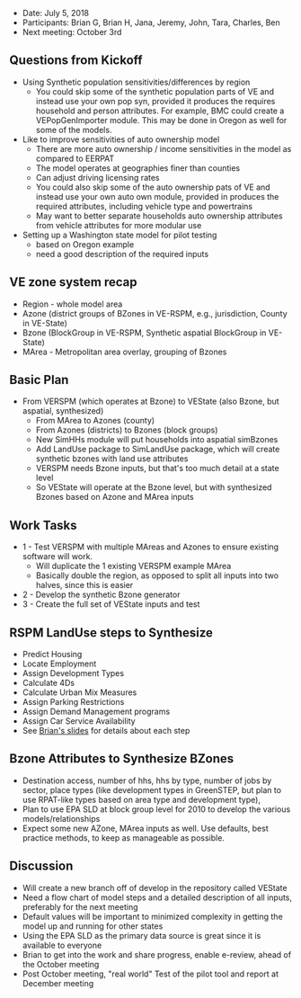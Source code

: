   - Date: July 5, 2018
  - Participants: Brian G, Brian H, Jana, Jeremy, John, Tara, Charles, Ben
  - Next meeting: October 3rd

## Questions from Kickoff
  - Using Synthetic population sensitivities/differences by region
    - You could skip some of the synthetic population parts of VE and instead use your own pop syn, provided it produces the requires household and person attributes.  For example, BMC could create a VEPopGenImporter module.  This may be done in Oregon as well for some of the models.
  - Like to improve sensitivities of auto ownership model
    - There are more auto ownership / income sensitivities in the model as compared to EERPAT
    - The model operates at geographies finer than counties
    - Can adjust driving licensing rates
    - You could also skip some of the auto ownership pats of VE and instead use your own auto own module, provided in produces the required attributes, including vehicle type and powertrains
    - May want to better separate households auto ownership attributes from vehicle attributes for more modular use
 - Setting up a Washington state model for pilot testing
    - based on Oregon example
    - need a good description of the required inputs

## VE zone system recap
  - Region - whole model area
  - Azone (district groups of BZones in VE-RSPM, e.g., jurisdiction, County in VE-State)
  - Bzone (BlockGroup in VE-RSPM, Synthetic aspatial BlockGroup in VE-State)
  - MArea - Metropolitan area overlay, grouping of Bzones 

## Basic Plan
  - From VERSPM (which operates at Bzone) to VEState (also Bzone, but aspatial, synthesized)
    - From MArea to Azones (county)
    - From Azones (districts) to Bzones (block groups)
    - New SimHHs module will put households into aspatial simBzones 
    - Add LandUse package to SimLandUse package, which will create synthetic bzones with land use attributes
    - VERSPM needs Bzone inputs, but that's too much detail at a state level
    - So VEState will operate at the Bzone level, but with synthesized Bzones based on Azone and MArea inputs

## Work Tasks
  - 1 - Test VERSPM with multiple MAreas and Azones to ensure existing software will work.
    - Will duplicate the 1 existing VERSPM example MArea
    - Basically double the region, as opposed to split all inputs into two halves, since this is easier
  - 2 - Develop the synthetic Bzone generator
  - 3 - Create the full set of VEState inputs and test

## RSPM LandUse steps to Synthesize
  - Predict Housing
  - Locate Employment
  - Assign Development Types
  - Calculate 4Ds
  - Calculate Urban Mix Measures
  - Assign Parking Restrictions
  - Assign Demand Management programs
  - Assign Car Service Availability
  - See [Brian's slides](https://github.com/gregorbj/VisionEval/wiki/documents/VE-STATE_Mtg2_final_20180705.pdf) for details about each step

## Bzone Attributes to Synthesize BZones
  - Destination access, number of hhs, hhs by type, number of jobs by sector, place types (like development types in GreenSTEP, but plan to use RPAT-like types based on area type and development type), 
  - Plan to use EPA SLD at block group level for 2010 to develop the various models/relationships
  - Expect some new AZone, MArea inputs as well. Use defaults, best practice methods, to keep as manageable as possible.  

## Discussion
  - Will create a new branch off of develop in the repository called VEState
  - Need a flow chart of model steps and a detailed description of all inputs, preferably for the next meeting
  - Default values will be important to minimized complexity in getting the model up and running for other states
  - Using the EPA SLD as the primary data source is great since it is available to everyone
  - Brian to get into the work and share progress, enable e-review, ahead of the October meeting
  - Post October meeting, "real world" Test of the pilot tool and report at December meeting